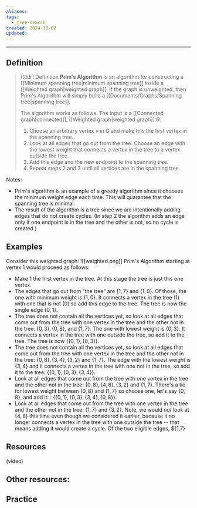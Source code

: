 ```yaml
---
aliases: 
tags:
  - tree-search
created: 2024-10-02
updated:
---
```

---
## Definition 

> [!tldr] Definition
> **Prim's Algorithm** is an algorithm for constructing a [[Minimum spanning tree|minimum spanning tree]] inside a [[Weighted graph|weighted graph]]. If the graph is unweighted, then Prim's Algorithm will simply build a [[Documents/Graphs/Spanning tree|spanning tree]]. 
> 
> The algorithm works as follows. The input is a [[Connected graph|connected]], [[Weighted graph|weighted graph]] $G$. 
> 1. Choose an arbitrary vertex $v$ in $G$ and make this the first vertex in the spanning tree.
> 2. Look at all edges that go out from the tree. Choose an edge with the lowest weight that connects a vertex in the tree to a vertex outside the tree.
> 3. Add this edge and the new endpoint to the spanning tree. 
> 4. Repeat steps 2 and 3 until all vertices are in the spanning tree. 
>

Notes: 
- Prim's algorithm is an example of a greedy algorithm since it chooses the minimum weight edge each time. This will guarantee that the spanning tree is minimal. 
- The result of the algorithm is a tree since we are intentionally adding edges that do not create cycles. (In step 2 the algorithm adds an edge only if one endpoint is in the tree and the other is not, so no cycle is created.)

## Examples 

Consider this weighted graph: 
![[weighted.png]]
Prim's Algorithm starting at vertex 1 would proceed as follows: 
- Make 1 the first vertex in the tree. At this stage the tree is just this one vertex. 
- The edges that go out from "the tree" are $\{1,7\}$ and $\{1,0\}$. Of those, the one with minimum weight is $\{1,0\}$. It connects a vertex in the tree (1) with one that is not (0) so add this edge to the tree. The tree is now the single edge $\{0,1\}$. 
- The tree does not contain all the vertices yet, so look at all edges that come out from the tree with one vertex in the tree and the other not in the tree: $\{0,3\}, \{0,8\},$ and $\{1,7\}$. The one with lowest weight is $\{0,3\}$. It connects a vertex in the tree with one outside the tree, so add it to the tree. The tree is now $\{\{0,1\}, \{0,3\}\}$. 
- The tree does not contain all the vertices yet, so look at all edges that come out from the tree with one vertex in the tree and the other not in the tree: $\{0,8\},\{3,4\}, \{3,2\}$ and $\{1,7\}$. The edge with the lowest weight is $\{3,4\}$ and it connects a vertex in the tree with one not in the tree, so add it to the tree: $\{\{0,1\}, \{0,3\}, \{3,4\}\}$. 
- Look at all edges that come out from the tree with one vertex in the tree and the other not in the tree: $\{0,8\},\{4,8\},\{3,2\}$ and $\{1,7\}$. There's a tie for lowest weight between $\{0,8\}$ and $\{1,7\}$ so choose one, let's say $\{0,8\}$, and add it: : $\{\{0,1\}, \{0,3\}, \{3,4\}, \{0,8\}\}$. 
- Look at all edges that come out from the tree with one vertex in the tree and the other not in the tree: $\{1,7\}$ and $\{3,2\}$. Note, we would *not* look at $\{4,8\}$ this time even though we considered it earlier, because it no longer connects a vertex in the tree with one outside the tree -- that means adding it would create a cycle. Of the two eligible edges, $\{1,7\}


## Resources 

(video)

Other resources: 
- 

## Practice 
